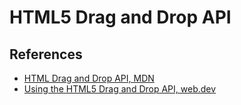 # HTML5 Drag and Drop API


## References

- [HTML Drag and Drop API, MDN](https://developer.mozilla.org/en-US/docs/Web/API/HTML_Drag_and_Drop_API)
- [Using the HTML5 Drag and Drop API, web.dev](https://web.dev/drag-and-drop/)